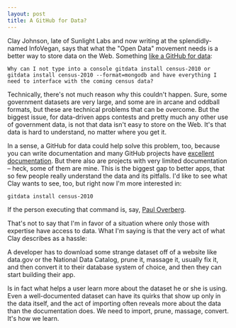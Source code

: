 ```yaml
---
layout: post
title: A GitHub for Data?
---
```


Clay Johnson, late of Sunlight Labs and now writing at the splendidly-named InfoVegan, says that what the "Open Data" movement needs is a better way to store data on the Web. Something [like a GitHub for data](http://infovegan.com/2010/07/30/github-for-data):

    Why can I not type into a console gitdata install census-2010 or gitdata install census-2010 --format=mongodb and have everything I need to interface with the coming census data?

Technically, there's not much reason why this couldn't happen. Sure, some government datasets are very large, and some are in arcane and oddball formats, but these are technical problems that can be overcome. But the biggest issue, for data-driven apps contests and pretty much any other use of government data, is not that data isn't easy to store on the Web. It's that data is hard to understand, no matter where you get it.

In a sense, a GitHub for data could help solve this problem, too, because you can write documentation and many GitHub projects have [excellent documentation](http://github.com/jashkenas/coffee-script). But there also are projects with very limited documentation – heck, some of them are mine. This is the biggest gap to better apps, that so few people really understand the data and its pitfalls. I'd like to see what Clay wants to see, too, but right now I'm more interested in:

    gitdata install census-2010

If the person executing that command is, say, [Paul Overberg](http://census.pewsocialtrends.org/2010/covering-census-2010-a-workshop-for-journalists).

That's not to say that I'm in favor of a situation where only those with expertise have access to data. What I'm saying is that the very act of what Clay describes as a hassle:

A developer has to download some strange dataset off of a website like data.gov or the National Data Catalog, prune it, massage it, usually fix it, and then convert it to their database system of choice, and then they can start building their app.

Is in fact what helps a user learn more about the dataset he or she is using. Even a well-documented dataset can have its quirks that show up only in the data itself, and the act of importing often reveals more about the data than the documentation does. We need to import, prune, massage, convert. It's how we learn.